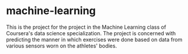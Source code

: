 machine-learning
================

This is the project for the project in the Machine Learning class of Coursera's data science specialization. The project is concerned with predicting the manner in which exercises were done based on data from various sensors worn on the athletes' bodies.
